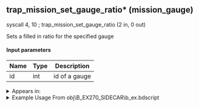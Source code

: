 ## trap_mission_set_gauge_ratio* (mission_gauge)

syscall 4, 10 ; trap_mission_set_gauge_ratio (2 in, 0 out)

Sets a filled in ratio for the specified gauge

#### Input parameters
| Name | Type | Description
|------|------|------------
| id   | int   | id of a gauge




<details>
	<summary>Appears in:</summary>
| filename | Entity (obj)
|----------|-------------
| obj\B_EX270_SIDECAR\b_ex.bdscript       | ((F) Xemnas’s dragon sidecar)          
| obj\F_EH070\f_eh.bdscript       | ((F) Xemnas’s dragon core cylinder (right) (EH))          
| obj\F_EH080\f_eh.bdscript       | ((F) Xemnas’s dragon core cylinder (left) (EH))          

</details>

<details>
	<summary>Example Usage From obj\B_EX270_SIDECAR\b_ex.bdscript</summary>
L2536:
 pushImmf 0
 pushImm 0
 syscall 4, 10 ; trap_mission_set_gauge_ratio (2 in, 0 out)
 ret
</details>

